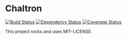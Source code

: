 # Chaltron

[![Build Status](https://api.travis-ci.org/vicvega/chaltron.png?branch=master)](http://travis-ci.org/vicvega/chaltron)
[![Dependency Status](https://gemnasium.com/vicvega/chaltron.png)](https://gemnasium.com/vicvega/chaltron)
[![Coverage Status](https://coveralls.io/repos/vicvega/chaltron/badge.png?branch=master)](https://coveralls.io/r/vicvega/chaltron?branch=master)

This project rocks and uses MIT-LICENSE.
